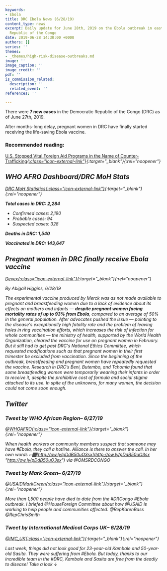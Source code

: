 ```yaml
---
keywords:
- Ebola
title: DRC Ebola News (6/28/19)
content_type: news
excerpt: Daily update for June 28th, 2019 on the Ebola outbreak in eastern Democratic
  Republic of the Congo
date: 2019-06-28 14:30:00 +0000
authors: []
series: ''
themes:
- _themes/high-risk-disease-outbreaks.md
image: ''
image_caption: ''
image_credit: ''
pdf: ''
is_commission_related:
  description: ''
  related_event: ''
references: ''

---
```

There were **7 new cases** in the Democratic Republic of the Congo (DRC) as of June 27th, 2019.

After months-long delay, pregnant women in DRC have finally started receiving the life-saving Ebola vaccine.

### Recommended reading:

[U.S. Stopped Vital Foreign Aid Programs in the Name of Counter-Trafficking<i/>{:class="icon-external-link"}](https://foreignpolicy.com/2019/06/26/us-stopped-vital-foreign-aid-programs-in-name-of-counter-trafficking-trafficking-in-persons-report-aid-development-programs-humanitarian-organizations/?utm_source=PostUp&utm_medium=email&utm_campaign=13886&utm_term=Editor#39;s%20Picks%20OC){:target="_blank"}{:rel="noopener"}

## WHO AFRO Dashboard/DRC MoH Stats

[DRC MoH Statistics<i/>{:class="icon-external-link"}](https://translate.googleusercontent.com/translate_c?depth=1&langpair=auto%7Cen&rurl=translate.google.com&sp=nmt4&u=https://us13.campaign-archive.com/%3Fu%3D89e5755d2cca4840b1af93176%26id%3D8f489419cc&xid=17259,15700019,15700186,15700190,15700256,15700259,15700262&usg=ALkJrhgwEgszPrWCP2TAeq3rkxZA_DWuKg){:target="_blank"}{:rel="noopener"}

**Total cases in DRC: 2,284**

* Confirmed cases: 2,190
* Probable cases: 94
* Suspected cases: 328

**Deaths in DRC: 1,540**

**Vaccinated in DRC: 143,647**

## Pregnant women in DRC finally receive Ebola vaccine

[Devex<i/>{:class="icon-external-link"}](https://www.devex.com/news/pregnant-women-in-drc-finally-receive-ebola-vaccine-95204){:target="_blank"}{:rel="noopener"}

_By Abigail Higgins, 6/28/19_

The experimental vaccine produced by Merck was as not made available to pregnant and breastfeeding women due to a lack of evidence about its effects on mothers and infants — **despite pregnant women facing mortality rates of up to 93% from Ebola**, compared to an average of 50% in the general population. After advocates pushed the issue — pointing to the disease's exceptionally high fatality rate and the problem of leaving holes in ring vaccination efforts, which increases the risk of infection for whole communities — the ministry of health, supported by the World Health Organization, cleared the vaccine for use on pregnant women in February. But it still had to get past DRC's National Ethics Committee, which requested modifications such as that pregnant women in their first trimester be excluded from vaccination. Since the beginning of the outbreak, breastfeeding and pregnant women have repeatedly requested the vaccine. Research in DRC’s Beni, Butembo, and Tchomia found that some breastfeeding women were temporarily weaning their infants in order to receive it, despite the prohibitive cost of formula and social stigma attached to its use. In spite of the unknowns, for many women, the decision could not come soon enough.

## Twitter

### Tweet by WHO African Region– 6/27/19

[@WHOAFRO<i/>{:class="icon-external-link"}](https://twitter.com/WHOAFRO/status/1144191219083427841){:target="_blank"}{:rel="noopener"}

When health workers or community members suspect that someone may have #Ebola, they call a hotline. Alliance is there to answer the call. In her own words 👉🏾[http://ow.ly/pDdB50uO3sx](http://ow.ly/pDdB50uO3sx "http://ow.ly/pDdB50uO3sx") via @OMSRDCONGO

### Tweet by Mark Green– 6/27/19

[@USAIDMarkGreen<i/>{:class="icon-external-link"}](https://twitter.com/USAIDMarkGreen/status/1144257612579516418){:target="_blank"}{:rel="noopener"}

More than 1,500 people have died to date from the #DRCongo #Ebola outbreak. I briefed @HouseForeign Committee about how @USAID is working to help people and communities affected. @RepKarenBass @RepChrisSmith

### Tweet by International Medical Corps UK– 6/28/19

[@IMC_UK<i/>{:class="icon-external-link"}](https://twitter.com/IMC_UK/status/1144591527907418112){:target="_blank"}{:rel="noopener"}

Last week, things did not look good for 23-year-old Kambale and 50-year-old Sasita. They were suffering from #Ebola. But today, thanks to our incredible team in the #DRC, Kambale and Sasita are free from the deadly to disease! Take a look ↓
